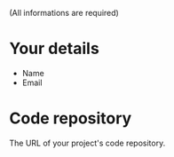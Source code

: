 
(All informations are required)

# Your details
* Name
* Email

# Code repository
The URL of your project's code repository.
